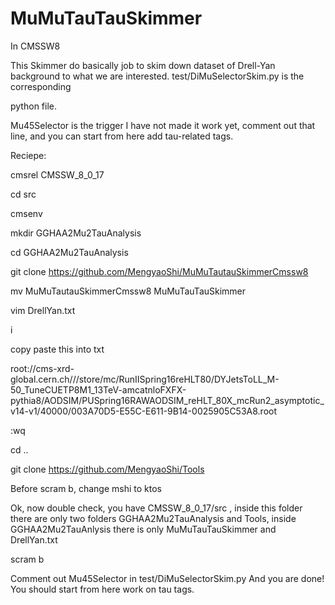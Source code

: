 # MuMuTauTauSkimmer
In CMSSW8

This Skimmer do basically job to skim down dataset of Drell-Yan background to what we are interested. test/DiMuSelectorSkim.py is the corresponding

python file.

Mu45Selector is the trigger I have not made it work yet, comment out that line, and you can start from here add tau-related tags.


Reciepe: 

cmsrel CMSSW_8_0_17

cd src

cmsenv

mkdir GGHAA2Mu2TauAnalysis

cd GGHAA2Mu2TauAnalysis

git clone https://github.com/MengyaoShi/MuMuTautauSkimmerCmssw8 

mv MuMuTautauSkimmerCmssw8 MuMuTauTauSkimmer

vim DrellYan.txt

i

copy paste this into txt

root://cms-xrd-global.cern.ch///store/mc/RunIISpring16reHLT80/DYJetsToLL_M-50_TuneCUETP8M1_13TeV-amcatnloFXFX-pythia8/AODSIM/PUSpring16RAWAODSIM_reHLT_80X_mcRun2_asymptotic_v14-v1/40000/003A70D5-E55C-E611-9B14-0025905C53A8.root

:wq

cd ..

git clone https://github.com/MengyaoShi/Tools

Before scram b, change mshi to ktos

Ok, now double check, you have CMSSW_8_0_17/src , inside this folder there are only two folders GGHAA2Mu2TauAnalysis and Tools, inside GGHAA2Mu2TauAnlysis there is only MuMuTauTauSkimmer and DrellYan.txt

scram b

Comment out Mu45Selector in test/DiMuSelectorSkim.py And you are done! You should start from here work on tau tags.

